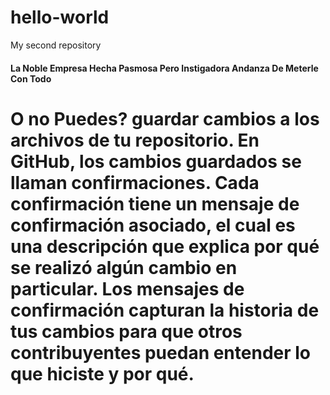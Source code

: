 # hello-world
My second repository

<h4>La Noble Empresa Hecha Pasmosa Pero Instigadora Andanza De Meterle Con Todo</h4>

<h1>O no Puedes? guardar cambios a los archivos de tu repositorio. En GitHub, los cambios guardados se llaman confirmaciones. Cada confirmación tiene un mensaje de confirmación asociado, el cual es una descripción que explica por qué se realizó algún cambio en particular. Los mensajes de confirmación capturan la historia de tus cambios para que otros contribuyentes puedan entender lo que hiciste y por qué.</h1>

